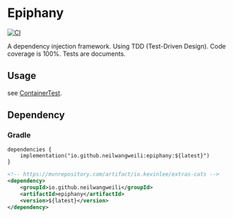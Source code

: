 # Epiphany

[![CI](https://github.com/neilwangweili/epiphany/actions/workflows/main.yml/badge.svg?branch=master)](https://github.com/neilwangweili/epiphany/actions/workflows/main.yml)

A dependency injection framework. Using TDD (Test-Driven Design). Code coverage is 100%. Tests are documents.

## Usage

see [ContainerTest](./src/test/java/com/epiphany/context/ContainerTest.java).

## Dependency

### Gradle
~~~shell
dependencies {
    implementation("io.github.neilwangweili:epiphany:${latest}")
}
~~~
~~~xml
<!-- https://mvnrepository.com/artifact/io.kevinlee/extras-cats -->
<dependency>
    <groupId>io.github.neilwangweili</groupId>
    <artifactId>epiphany</artifactId>
    <version>${latest}</version>
</dependency>
~~~
